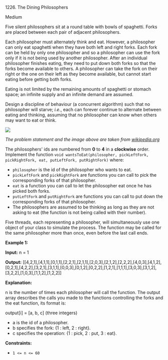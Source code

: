 1226\. The Dining Philosophers

Medium

Five silent philosophers sit at a round table with bowls of spaghetti. Forks are placed between each pair of adjacent philosophers.

Each philosopher must alternately think and eat. However, a philosopher can only eat spaghetti when they have both left and right forks. Each fork can be held by only one philosopher and so a philosopher can use the fork only if it is not being used by another philosopher. After an individual philosopher finishes eating, they need to put down both forks so that the forks become available to others. A philosopher can take the fork on their right or the one on their left as they become available, but cannot start eating before getting both forks.

Eating is not limited by the remaining amounts of spaghetti or stomach space; an infinite supply and an infinite demand are assumed.

Design a discipline of behaviour (a concurrent algorithm) such that no philosopher will starve; _i.e._, each can forever continue to alternate between eating and thinking, assuming that no philosopher can know when others may want to eat or think.

![](https://leetcode-in-java.github.io/src/main/java/g1201_1300/s1226_the_dining_philosophers/an_illustration_of_the_dining_philosophers_problem.png)

_The problem statement and the image above are taken from [wikipedia.org](https://en.wikipedia.org/wiki/Dining_philosophers_problem)_

The philosophers' ids are numbered from **0** to **4** in a **clockwise** order. Implement the function `void wantsToEat(philosopher, pickLeftFork, pickRightFork, eat, putLeftFork, putRightFork)` where:

*   `philosopher` is the id of the philosopher who wants to eat.
*   `pickLeftFork` and `pickRightFork` are functions you can call to pick the corresponding forks of that philosopher.
*   `eat` is a function you can call to let the philosopher eat once he has picked both forks.
*   `putLeftFork` and `putRightFork` are functions you can call to put down the corresponding forks of that philosopher.
*   The philosophers are assumed to be thinking as long as they are not asking to eat (the function is not being called with their number).

Five threads, each representing a philosopher, will simultaneously use one object of your class to simulate the process. The function may be called for the same philosopher more than once, even before the last call ends.

**Example 1:**

**Input:** n = 1

**Output:** [[4,2,1],[4,1,1],[0,1,1],[2,2,1],[2,1,1],[2,0,3],[2,1,2],[2,2,2],[4,0,3],[4,1,2],[0,2,1],[4,2,2],[3,2,1],[3,1,1],[0,0,3],[0,1,2],[0,2,2],[1,2,1],[1,1,1],[3,0,3],[3,1,2],[3,2,2],[1,0,3],[1,1,2],[1,2,2]]

**Explanation:** 

n is the number of times each philosopher will call the function. The output array describes the calls you made to the functions controlling the forks and the eat function, its format is: 

output[i] = [a, b, c] (three integers) 
- a is the id of a philosopher. 
- b specifies the fork: {1 : left, 2 : right}. 
- c specifies the operation: {1 : pick, 2 : put, 3 : eat}.

**Constraints:**

*   `1 <= n <= 60`